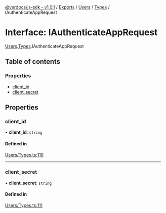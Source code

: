 [@verdocs/js-sdk - v1.0.1](../README.md) / [Exports](../modules.md) / [Users](../modules/Users.md) / [Types](../modules/Users.Types.md) / IAuthenticateAppRequest

# Interface: IAuthenticateAppRequest

[Users](../modules/Users.md).[Types](../modules/Users.Types.md).IAuthenticateAppRequest

## Table of contents

### Properties

- [client_id](Users.Types.IAuthenticateAppRequest.md#client_id)
- [client_secret](Users.Types.IAuthenticateAppRequest.md#client_secret)

## Properties

### client\_id

• **client\_id**: `string`

#### Defined in

[Users/Types.ts:110](https://github.com/Verdocs/js-sdk/blob/main/src/Users/Types.ts#L110)

___

### client\_secret

• **client\_secret**: `string`

#### Defined in

[Users/Types.ts:111](https://github.com/Verdocs/js-sdk/blob/main/src/Users/Types.ts#L111)
